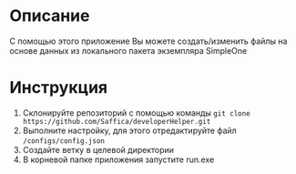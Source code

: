 # Описание
С помощью этого приложение Вы можете создать/изменить файлы на основе данных из локального пакета экземпляра SimpleOne
# Инструкция
1. Склонируйте репозиторий с помощью команды `git clone https://github.com/Saffica/developerHelper.git`
2. Выполните настройку, для этого отредактируйте файл `/configs/config.json`
3. Создайте ветку в целевой директории
4. В корневой папке приложения запустите run.exe